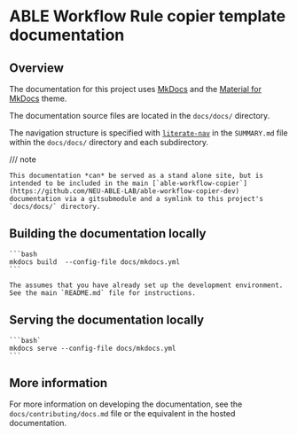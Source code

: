 # ABLE Workflow Rule copier template documentation

## Overview

The documentation for this project uses [MkDocs](https://www.mkdocs.org/) and the
[Material for MkDocs](https://squidfunk.github.io/mkdocs-material/) theme.

The documentation source files are located in the `docs/docs/` directory.

The navigation structure is specified with
[`literate-nav`](https://pypi.org/project/mkdocs-literate-nav/) in the
`SUMMARY.md` file within the `docs/docs/` directory and each subdirectory.

/// note

    This documentation *can* be served as a stand alone site, but is intended to be included in the main [`able-workflow-copier`](https://github.com/NEU-ABLE-LAB/able-workflow-copier-dev) documentation via a gitsubmodule and a symlink to this project's `docs/docs/` directory.

## Building the documentation locally

    ```bash
    mkdocs build  --config-file docs/mkdocs.yml
    ```

    The assumes that you have already set up the development environment.
    See the main `README.md` file for instructions.

## Serving the documentation locally

    ```bash`
    mkdocs serve --config-file docs/mkdocs.yml
    ```

## More information

For more information on developing the documentation, see the
`docs/contributing/docs.md` file or the equivalent in the hosted documentation.
